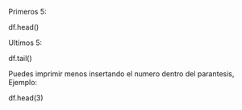 
Primeros 5:

df.head()

Ultimos 5:

df.tail()

Puedes imprimir menos insertando el numero dentro del parantesis, Ejemplo: 

df.head(3)